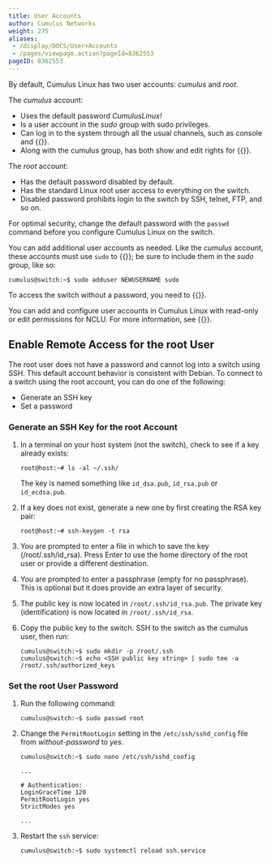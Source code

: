 ```yaml
---
title: User Accounts
author: Cumulus Networks
weight: 275
aliases:
 - /display/DOCS/User+Accounts
 - /pages/viewpage.action?pageId=8362553
pageID: 8362553
---
```

By default, Cumulus Linux has two user accounts: *cumulus* and *root*.

The *cumulus* account:

- Uses the default password *CumulusLinux\!*
- Is a user account in the *sudo* group with sudo privileges.
- Can log in to the system through all the usual channels, such as
  console and {{<link url="SSH-for-Remote-Access" text="SSH">}}.
- Along with the cumulus group, has both show and edit rights for
  {{<link url="Network-Command-Line-Utility-NCLU" text="NCLU">}}.

The *root* account:

- Has the default password disabled by default.
- Has the standard Linux root user access to everything on the switch.
- Disabled password prohibits login to the switch by SSH, telnet, FTP,
  and so on.

For optimal security, change the default password with the `passwd`
command before you configure Cumulus Linux on the switch.

You can add additional user accounts as needed. Like the *cumulus*
account, these accounts must use `sudo` to
{{<link url="Using-sudo-to-Delegate-Privileges" text="execute privileged commands">}};
be sure to include them in the *sudo* group, like so:

```
cumulus@switch:~$ sudo adduser NEWUSERNAME sudo
```

To access the switch without a password, you need to
{{<link url="Single-User-Mode-Password-Recovery" text="boot into a single shell/user mode">}}.

You can add and configure user accounts in Cumulus Linux with read-only
or edit permissions for NCLU. For more information, see
{{<link url="Network-Command-Line-Utility-NCLU#configure-user-accounts" text="Configure User Accounts">}}.

## Enable Remote Access for the root User

The root user does not have a password and cannot log into a switch
using SSH. This default account behavior is consistent with Debian. To
connect to a switch using the root account, you can do one of the
following:

- Generate an SSH key
- Set a password

### Generate an SSH Key for the root Account

1.  In a terminal on your host system (not the switch), check to see if
    a key already exists:

        root@host:~# ls -al ~/.ssh/

    The key is named something like `id_dsa.pub`, `id_rsa.pub` or
    `id_ecdsa.pub`.

2.  If a key does not exist, generate a new one by first creating the
    RSA key pair:

        root@host:~# ssh-keygen -t rsa

3.  You are prompted to enter a file in which to save the key
    (/root/.ssh/id\_rsa)*.* Press Enter to use the home directory of the
    root user or provide a different destination.

4.  You are prompted to enter a passphrase (empty for no passphrase).
    This is optional but it does provide an extra layer of security.

5.  The public key is now located in `/root/.ssh/id_rsa.pub`. The
    private key (identification) is now located in `/root/.ssh/id_rsa`.

6.  Copy the public key to the switch. SSH to the switch as the cumulus
    user, then run:

        cumulus@switch:~$ sudo mkdir -p /root/.ssh
        cumulus@switch:~$ echo <SSH public key string> | sudo tee -a /root/.ssh/authorized_keys

### Set the root User Password

1.  Run the following command:

        cumulus@switch:~$ sudo passwd root

2.  Change the `PermitRootLogin` setting in the `/etc/ssh/sshd_config`
    file from *without-password* to *yes*.

    ```
    cumulus@switch:~$ sudo nano /etc/ssh/sshd_config
     
    ...

    # Authentication:
    LoginGraceTime 120
    PermitRootLogin yes
    StrictModes yes

    ...  
    ```

3.  Restart the `ssh` service:

        cumulus@switch:~$ sudo systemctl reload ssh.service
